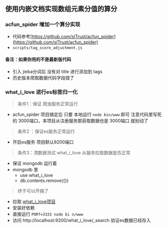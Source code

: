 ## 使用内嵌文档实现数组元素分值的算分

### acfun_spider 增加一个算分实现 

- 代码参考[https://github.com/slTrust/acfun_spider](https://github.com/slTrust/acfun_spider)
- `scripts/tag_score_adjustment.js`

#### 备注：如果你用的不是最新版代码

- 引入 jieba分词后 没有对 title 进行添加到 tags
- 历史版本爬取数据代码字段错了

### what_i_love 进行es标签归一化

> 条件1：保证 爬虫服务正常运行

- acfun_spider 项目搞定后 只要 本地运行 `node bin/www` 即可 注意代码里写死的 3000端口，本项目从注册服务那获取数据也是 3000端口 就别动了

> 条件2 ：保证es服务正常运行

- 开启es服务  项目默认9200端口

> 条件3：清数据测试 what_i_love 从服务拉取数据是否正常

- 保证 mongodb 运行着
- mongodb 里 
    - use what_i_love
    - db.contents.remove({}) 

> 终于可以开搞了

- 拉取 [what_i_love项目](https://github.com/slTrust/express-demo/tree/1fd3feedda8bdf0b5fbeb8ba13e184b6c1cab7ae) 
- 安装好依赖
- 直接运行 `PORT=3333 node bi n/www`
- 访问 http://localhost:9200/what_i_love/_search 验证es数据已经存入



